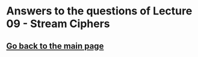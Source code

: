# Answers to the questions of Lecture 09 - Stream Ciphers

## [Go back to the main page](../Possible_Questions.md)